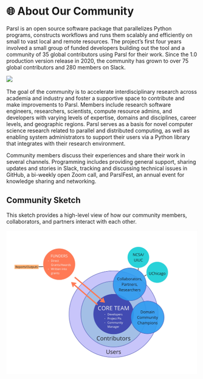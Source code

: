 # 🌐 About Our Community

Parsl is an open source software package that parallelizes Python programs, constructs workflows and runs them scalably and efficiently on small to vast local and remote resources. The project’s first four years involved a small group of funded developers building out the tool and a community of 35 global contributors using Parsl for their work. Since the 1.0 production version release in 2020, the community has grown to over 75 global contributors and 280 members on Slack.

<img src="https://parsl-project.org/parslfest/2023/pf2023-banner.png">

The goal of the community is to accelerate interdisciplinary research across academia and industry and foster a supportive space to contribute and make improvements to Parsl. Members include research software engineers, researchers, scientists, compute resource admins, and developers with varying levels of expertise, domains and disciplines, career levels, and geographic regions. Parsl serves as a basis for novel computer science research related to parallel and distributed computing, as well as enabling system administrators to support their users via a Python library that integrates with their research environment.

Community members discuss their experiences and share their work in several channels. Programming includes providing general support, sharing updates and stories in Slack, tracking and discussing technical issues in GitHub, a bi-weekly open Zoom call, and ParslFest, an annual event for knowledge sharing and networking.

## Community Sketch
This sketch provides a high-level view of how our community members, collaborators, and partners interact with each other.

<img src="Files/images/parsl-community-sketch.JPG">
